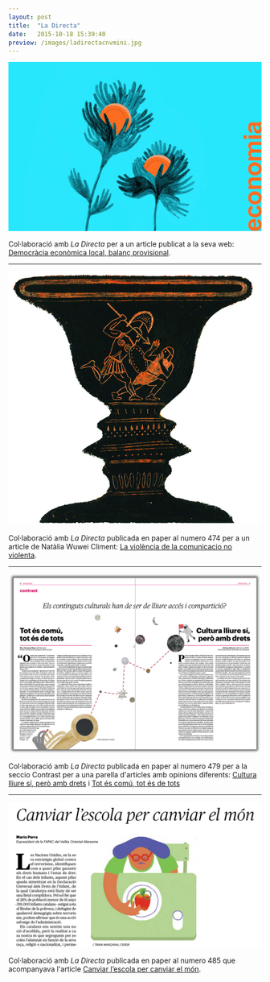 ```yaml
---
layout: post
title:  "La Directa"
date:   2015-10-18 15:39:40
preview: /images/ladirectacnvmini.jpg
---
```


![Picture 1](/images/ladirectaflors.jpg)

Col·laboració amb <i> La Directa </i> per a un article publicat a la seva web: <a href="https://directa.cat/democracia-economica-local-balanc-provisional/">Democràcia econòmica local, balanç provisional</a>.

---


<img src="/images/ladirectacnv.jpg" alt="drawing" width="800">

Col·laboració amb <i> La Directa </i> publicada en paper al numero 474 per a un article de Natàlia Wuwei Climent: <a href="https://directa.cat/la-violencia-de-la-comunicacio-no-violenta/">La violència de la comunicacio no violenta</a>.

---
![Picture 1](/images/ladirecta479.jpg)

Col·laboració amb <i> La Directa </i> publicada en paper al numero 479 per a la seccio Contrast per a una parella d'articles amb opinions diferents: <a href="https://directa.cat/cultura-lliure-si-pero-amb-drets/">Cultura lliure sí, però amb drets</a> i <a href="https://directa.cat/tot-es-comu-tot-es-de-tots/">Tot és comú, tot és de tots</a>

---

![Picture 1](/images/ladirecta485.jpg)

Col·laboració amb <i> La Directa </i> publicada en paper al numero 485 que acompanyava l'article <a href="https://directa.cat/canviar-lescola-per-canviar-el-mon/">Canviar l’escola per canviar el món</a>.
